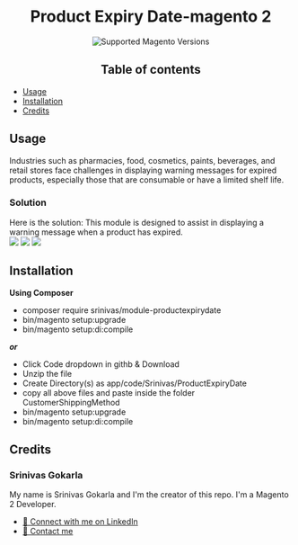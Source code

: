 <h1 align="center">Product Expiry Date-magento 2</h1>

<div align="center">
  <img src="https://img.shields.io/badge/magento-2.X-brightgreen.svg?logo=magento&longCache=true" alt="Supported Magento Versions" />

## Table of contents
<div align="left">


- [Usage](#usage)
- [Installation](#installation)
- [Credits](#credits)

## Usage

Industries such as pharmacies, food, cosmetics, paints,
beverages, and retail stores face challenges in displaying
warning messages for expired products, especially those that
are consumable or have a limited shelf life.
<h3>Solution</h3>
Here is the solution: This module is designed to assist in displaying a warning message when a product has expired.

<br>

<img src="https://imgur.com/HuK0MSw.png" />

<img src="https://imgur.com/1ID69jl.png" />

<img src="https://i.imgur.com/qrld8e6.png" />




## Installation

**Using Composer**

* composer require srinivas/module-productexpirydate
* bin/magento setup:upgrade
* bin/magento setup:di:compile

**_or_**

* Click Code dropdown in githb & Download
* Unzip the file
* Create Directory(s) as app/code/Srinivas/ProductExpiryDate
* copy all above files and paste inside the folder CustomerShippingMethod
* bin/magento setup:upgrade
* bin/magento setup:di:compile

## Credits

### Srinivas Gokarla

My name is Srinivas Gokarla and I'm the creator of this repo. I'm a Magento 2 Developer.
- <a href="https://www.linkedin.com/in/srinivas-gokarla-4a4a31226/" target="_blank">🔗 Connect with me on LinkedIn</a>
- <a href="mailto:gokarlasrinivas99@gmail.com">💌 Contact me</a>
